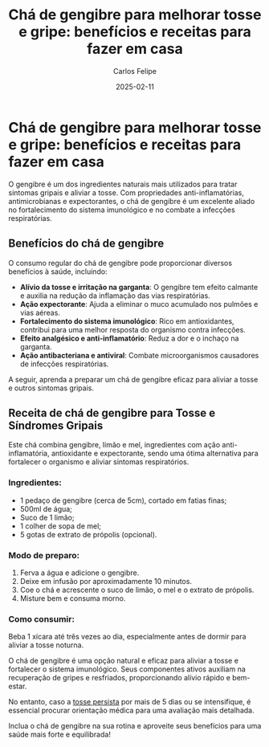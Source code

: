 ﻿---
title: 'Chá de gengibre para melhorar tosse e gripe: benefícios e receitas para fazer em casa'
date: '2025-02-11'
excerpt: 'Descubra como o chá de gengibre pode ajudar a aliviar a tosse e fortalecer o sistema imunológico com uma receita simples e eficaz.'
author: 'Carlos Felipe'
image: 'https://images.pexels.com/photos/128403/pexels-photo-128403.jpeg?auto=compress&cs=tinysrgb&w=1260&h=750&dpr=1'
---

# Chá de gengibre para melhorar tosse e gripe: benefícios e receitas para fazer em casa

O gengibre é um dos ingredientes naturais mais utilizados para tratar sintomas gripais e aliviar a tosse. Com propriedades anti-inflamatórias, antimicrobianas e expectorantes, o chá de gengibre é um excelente aliado no fortalecimento do sistema imunológico e no combate a infecções respiratórias.

## Benefícios do chá de gengibre

O consumo regular do chá de gengibre pode proporcionar diversos benefícios à saúde, incluindo:

- **Alívio da tosse e irritação na garganta**: O gengibre tem efeito calmante e auxilia na redução da inflamação das vias respiratórias.
- **Ação expectorante**: Ajuda a eliminar o muco acumulado nos pulmões e vias aéreas.
- **Fortalecimento do sistema imunológico**: Rico em antioxidantes, contribui para uma melhor resposta do organismo contra infecções.
- **Efeito analgésico e anti-inflamatório**: Reduz a dor e o inchaço na garganta.
- **Ação antibacteriana e antiviral**: Combate microorganismos causadores de infecções respiratórias.

A seguir, aprenda a preparar um chá de gengibre eficaz para aliviar a tosse e outros sintomas gripais.

## Receita de chá de gengibre para Tosse e Síndromes Gripais

Este chá combina gengibre, limão e mel, ingredientes com ação anti-inflamatória, antioxidante e expectorante, sendo uma ótima alternativa para fortalecer o organismo e aliviar sintomas respiratórios.

### Ingredientes:
- 1 pedaço de gengibre (cerca de 5cm), cortado em fatias finas;
- 500ml de água;
- Suco de 1 limão;
- 1 colher de sopa de mel;
- 5 gotas de extrato de própolis (opcional).

### Modo de preparo:
1. Ferva a água e adicione o gengibre.
2. Deixe em infusão por aproximadamente 10 minutos.
3. Coe o chá e acrescente o suco de limão, o mel e o extrato de própolis.
4. Misture bem e consuma morno.

### Como consumir:
Beba 1 xícara até três vezes ao dia, especialmente antes de dormir para aliviar a tosse noturna.

O chá de gengibre é uma opção natural e eficaz para aliviar a tosse e fortalecer o sistema imunológico. Seus componentes ativos auxiliam na recuperação de gripes e resfriados, proporcionando alívio rápido e bem-estar. 

No entanto, caso a [tosse persista](https://meudoutor.digital/tosse-persistente) por mais de 5 dias ou se intensifique, é essencial procurar orientação médica para uma avaliação mais detalhada.

Inclua o chá de gengibre na sua rotina e aproveite seus benefícios para uma saúde mais forte e equilibrada!

